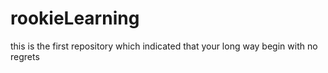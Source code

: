 # rookieLearning
this is the first repository which indicated that your long way begin with no regrets
